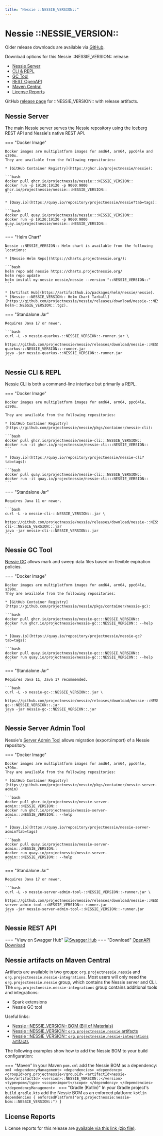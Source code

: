 ```yaml
---
title: "Nessie ::NESSIE_VERSION::"
---
```


# Nessie ::NESSIE_VERSION::

Older release downloads are available via [GitHub](https://github.com/projectnessie/nessie/releases).

Download options for this Nessie ::NESSIE_VERSION:: release:

* [Nessie Server](#nessie-server)
* [CLI & REPL](#nessie-cli--repl)
* [GC Tool](#nessie-gc-tool)
* [REST OpenAPI](#nessie-rest-api)
* [Maven Central](#nessie-artifacts-on-maven-central)
* [License Reports](#license-reports)

GitHub [release page](https://github.com/projectnessie/nessie/releases/tag/nessie-::NESSIE_VERSION::) for ::NESSIE_VERSION:: with release artifacts.

## Nessie Server

The main Nessie server serves the Nessie repository using the Iceberg REST API and Nessie's native REST API.

=== "Docker Image"

    Docker images are multiplatform images for amd64, arm64, ppc64le and s390x.
    They are available from the following repositories:
    
    * [GitHub Container Registry](https://ghcr.io/projectnessie/nessie):

    ```bash
    docker pull ghcr.io/projectnessie/nessie:::NESSIE_VERSION::
    docker run -p 19120:19120 -p 9000:9000 ghcr.io/projectnessie/nessie:::NESSIE_VERSION::
    ```
    
    * [Quay.io](https://quay.io/repository/projectnessie/nessie?tab=tags):
    
    ```bash
    docker pull quay.io/projectnessie/nessie:::NESSIE_VERSION::
    docker run -p 19120:19120 -p 9000:9000 quay.io/projectnessie/nessie:::NESSIE_VERSION::
    ```

=== "Helm Chart"

    Nessie ::NESSIE_VERSION:: Helm chart is available from the following locations:

    * [Nessie Helm Repo](https://charts.projectnessie.org/):
    
    ```bash
    helm repo add nessie https://charts.projectnessie.org/
    helm repo update
    helm install my-nessie nessie/nessie --version "::NESSIE_VERSION::"
    ```

    * [Artifact Hub](https://artifacthub.io/packages/helm/nessie/nessie).
    * [Nessie ::NESSIE_VERSION:: Helm Chart Tarball](https://github.com/projectnessie/nessie/releases/download/nessie-::NESSIE_VERSION::/nessie-helm-::NESSIE_VERSION::.tgz).

=== "Standalone Jar"

    Requires Java 17 or newer.
    
    ```bash
    curl -L -o nessie-quarkus-::NESSIE_VERSION::-runner.jar \
      https://github.com/projectnessie/nessie/releases/download/nessie-::NESSIE_VERSION::/nessie-quarkus-::NESSIE_VERSION::-runner.jar
    java -jar nessie-quarkus-::NESSIE_VERSION::-runner.jar
    ```

## Nessie CLI & REPL

[Nessie CLI](cli.md) is both a command-line interface but primarily a REPL.

=== "Docker Image"

    Docker images are multiplatform images for amd64, arm64, ppc64le, s390x.

    They are available from the following repositories:
    
    * [GitHub Container Registry](https://github.com/projectnessie/nessie/pkgs/container/nessie-cli):

    ```bash
    docker pull ghcr.io/projectnessie/nessie-cli:::NESSIE_VERSION::
    docker run -it ghcr.io/projectnessie/nessie-cli:::NESSIE_VERSION:: 
    ```

    * [Quay.io](https://quay.io/repository/projectnessie/nessie-cli?tab=tags):

    ```bash
    docker pull quay.io/projectnessie/nessie-cli:::NESSIE_VERSION::
    docker run -it quay.io/projectnessie/nessie-cli:::NESSIE_VERSION::
    ```

=== "Standalone Jar"

    Requires Java 11 or newer.

    ```bash
    curl -L -o nessie-cli-::NESSIE_VERSION::.jar \
      https://github.com/projectnessie/nessie/releases/download/nessie-::NESSIE_VERSION::/nessie-cli-::NESSIE_VERSION::.jar
    java -jar nessie-cli-::NESSIE_VERSION::.jar
    ```

## Nessie GC Tool

[Nessie GC](gc.md) allows mark and sweep data files based on flexible expiration policies.

=== "Docker Image"

    Docker images are multiplatform images for amd64, arm64, ppc64le, s390x.
    They are available from the following repositories:

    * [GitHub Container Registry](https://github.com/projectnessie/nessie/pkgs/container/nessie-gc):

    ```bash
    docker pull ghcr.io/projectnessie/nessie-gc:::NESSIE_VERSION::
    docker run ghcr.io/projectnessie/nessie-gc:::NESSIE_VERSION:: --help
    ```

    * [Quay.io](https://quay.io/repository/projectnessie/nessie-gc?tab=tags):

    ```bash
    docker pull quay.io/projectnessie/nessie-gc:::NESSIE_VERSION::
    docker run quay.io/projectnessie/nessie-gc:::NESSIE_VERSION:: --help
    ```

=== "Standalone Jar"

    Requires Java 11, Java 17 recommended.
    
    ```bash
    curl -L -o nessie-gc-::NESSIE_VERSION::.jar \
      https://github.com/projectnessie/nessie/releases/download/nessie-::NESSIE_VERSION::/nessie-gc-::NESSIE_VERSION::.jar
    java -jar nessie-gc-::NESSIE_VERSION::.jar
    ```

## Nessie Server Admin Tool

Nessie's [Server Admin Tool](export_import.md) allows migration (export/import) of a
Nessie repository.

=== "Docker Image"

    Docker images are multiplatform images for amd64, arm64, ppc64le, s390x.
    They are available from the following repositories:
    
    * [GitHub Container Registry](https://github.com/projectnessie/nessie/pkgs/container/nessie-server-admin)

    ```bash
    docker pull ghcr.io/projectnessie/nessie-server-admin:::NESSIE_VERSION::
    docker run ghcr.io/projectnessie/nessie-server-admin:::NESSIE_VERSION:: --help
    ```

    * [Quay.io](https://quay.io/repository/projectnessie/nessie-server-admin?tab=tags)

    ```bash
    docker pull quay.io/projectnessie/nessie-server-admin:::NESSIE_VERSION::
    docker run quay.io/projectnessie/nessie-server-admin:::NESSIE_VERSION:: --help
    ```

=== "Standalone Jar"

    Requires Java 17 or newer.
    
    ```bash
    curl -L -o nessie-server-admin-tool-::NESSIE_VERSION::-runner.jar \
      https://github.com/projectnessie/nessie/releases/download/nessie-::NESSIE_VERSION::/nessie-server-admin-tool-::NESSIE_VERSION::-runner.jar
    java -jar nessie-server-admin-tool-::NESSIE_VERSION::-runner.jar
    ```

## Nessie REST API

=== "View on Swagger Hub"
    [![Swagger Hub](https://img.shields.io/badge/swagger%20hub-nessie-3f6ec6?style=for-the-badge&logo=swagger&link=https%3A%2F%2Fapp.swaggerhub.com%2Fapis%2Fprojectnessie%2Fnessie)](https://app.swaggerhub.com/apis/projectnessie/nessie/::NESSIE_VERSION::)
=== "Download"
    [OpenAPI Download](https://github.com/projectnessie/nessie/releases/download/nessie-::NESSIE_VERSION::/nessie-openapi-::NESSIE_VERSION::.yaml)

## Nessie artifacts on Maven Central

Artifacts are available in two groups: `org.projectnessie.nessie` and
`org.projectnessie.nessie-integrations`. Most users will only need the `org.projectnessie.nessie`
group, which contains the Nessie server and CLI. The `org.projectnessie.nessie-integrations` group
contains additional tools and integrations:

* Spark extensions
* Nessie GC tool

Useful links:

* [Nessie ::NESSIE_VERSION:: BOM (Bill of Materials)](https://search.maven.org/artifact/org.projectnessie.nessie/nessie/::NESSIE_VERSION::/pom)
* [Nessie ::NESSIE_VERSION:: `org.projectnessie.nessie` artifacts](https://search.maven.org/search?q=g:org.projectnessie.nessie%20v:::NESSIE_VERSION::)
* [Nessie ::NESSIE_VERSION:: `org.projectnessie.nessie-integrations` artifacts](https://search.maven.org/search?q=g:org.projectnessie.nessie-integrations%20v:::NESSIE_VERSION::)

The following examples show how to add the Nessie BOM to your build configuration:

=== "Maven"
    In your Maven `pom.xml` add the Nessie BOM as a dependency:
    ```xml
    <dependencyManagement>
      <dependencies>
        <dependency>
          <groupId>org.projectnessie</groupId>
          <artifactId>nessie-bom</artifactId>
          <version>::NESSIE_VERSION::</version>
          <type>pom</type>
          <scope>import</scope>
        </dependency>
      </dependencies>
    </dependencyManagement>
    ```
=== "Gradle (Kotlin)"
    In your Gradle project's `build.gradle.kts` add the Nessie BOM as an enforced platform:
    ```kotlin
    dependencies {
      enforcedPlatform("org.projectnessie:nessie-bom:::NESSIE_VERSION::")
    }
    ```

## License Reports

License reports for this release are [available via this link (zip file)](https://github.com/projectnessie/nessie/releases/download/nessie-::NESSIE_VERSION::/nessie-aggregated-license-report-::NESSIE_VERSION::.zip).
